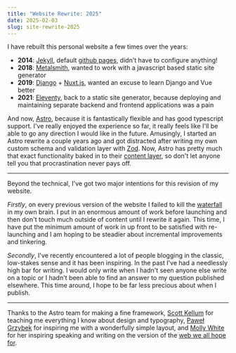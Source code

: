```yaml
---
title: "Website Rewrite: 2025"
date: 2025-02-03
slug: site-rewrite-2025
---
```


I have rebuilt this personal website a few times over the years:

- **2014**: [Jekyll](https://jekyllrb.com/), default [github pages](https://docs.github.com/en/pages/setting-up-a-github-pages-site-with-jekyll), didn't have to configure anything!
- **2018**: [Metalsmith](http://www.metalsmith.io/), wanted to work with a javascript based static site generator
- **2019**: [Django](https://www.djangoproject.com/) + [Nuxt.js](https://nuxtjs.org/), wanted an excuse to learn Django and Vue better
- **2021**: [Eleventy](https://www.11ty.dev/), back to a static site generator, because deploying and maintaining separate backend and frontend applications was a pain

And now, [Astro](https://astro.build/), because it is fantastically flexible and has good typescript support. I've really enjoyed the experience so far, it really feels like I'll be able to go any direction I would like in the future. Amusingly, I started an Astro rewrite a couple years ago and got distracted after writing my own custom schema and validation layer with [Zod](https://zod.dev/). Now, Astro has pretty much that exact functionality baked in to their [content layer](https://astro.build/blog/future-of-astro-content-layer/), so don't let anyone tell you that procrastination never pays off.

---

Beyond the technical, I've got two major intentions for this revision of my website.

_Firstly_, on every previous version of the website I failed to kill the [waterfall](https://en.wikipedia.org/wiki/Waterfall_model) in my own brain. I put in an enormous amount of work before launching and then don't touch much outside of content until I rewrite it again. This time, I have put the minimum amount of work in up front to be satisfied with re-launching and I am hoping to be steadier about incremental improvements and tinkering.

_Secondly_, I've recently encountered a lot of people blogging in the classic, low-stakes sense and it has been inspiring. In the past I've had a needlessly high bar for writing. I would only write when I hadn't seen anyone else write on a topic or I hadn't been able to find an answer to my question published elsewhere. This time around, I hope to be far less precious about when I publish.

---

Thanks to the Astro team for making a fine framework, [Scott Kellum](https://scottkellum.com/) for teaching me everything I know about design and typography, [Paweł Grzybek](https://pawelgrzybek.com/) for inspiring me with a wonderfully simple layout, and [Molly White](https://www.mollywhite.net/) for her inspiring speaking and writing on the version of the [web we all hope for](https://www.citationneeded.news/fighting-for-our-web/).
